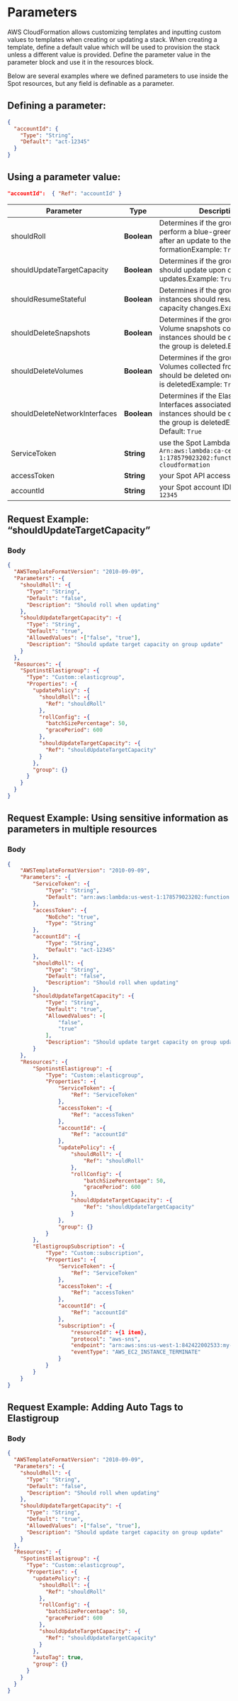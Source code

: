 # Parameters

AWS CloudFormation allows customizing templates and inputting custom values to templates when creating or updating a stack. When creating a template, define a default value which will be used to provision the stack unless a different value is provided. Define the parameter value in the parameter block and use it in the resources block.

Below are several examples where we defined parameters to use inside the Spot resources, but any field is definable as a parameter.

## Defining a parameter:

```json
{
  "accountId": {
    "Type": "String",
    "Default": "act-12345"
  }
}
```

## Using a parameter value:

```json
"accountId":  { "Ref": "accountId" }
```

| **Parameter**                 | **Type**    | **Description**                                                                                                                                       |
| ----------------------------- | ----------- | ----------------------------------------------------------------------------------------------------------------------------------------------------- |
| shouldRoll                    | **Boolean** | Determines if the group should perform a blue-green deployment after an update to the cloud formationExample: `True`                                  |
| shouldUpdateTargetCapacity    | **Boolean** | Determines if the groups target should update upon configuration updates.Example: `True`                                                              |
| shouldResumeStateful          | **Boolean** | Determines if the group’s stateful instances should resume upon capacity changes.Example: `True`                                                      |
| shouldDeleteSnapshots         | **Boolean** | Determines if the group’s EBS Volume snapshots collected from instances should be deleted once the group is deleted.Example: `True`                   |
| shouldDeleteVolumes           | **Boolean** | Determines if the group’s EBS Volumes collected from instances should be deleted once the group is deletedExample: `True`                             |
| shouldDeleteNetworkInterfaces | **Boolean** | Determines if the Elastic Network Interfaces associated with the instances should be deleted once the group is deletedExample: `True` Default: `True` |
| ServiceToken                  | **String**  | use the Spot LambdaExample: `Arn:aws:lambda:ca-central-1:178579023202:function:spotinst-cloudformation`                                               |
| accessToken                   | **String**  | your Spot API access token                                                                                                                            |
| accountId                     | **String**  | your Spot account IDExample: `act-12345`                                                                                                              |

## Request Example: “shouldUpdateTargetCapacity”

### Body

```json
{
  "AWSTemplateFormatVersion": "2010-09-09",
  "Parameters": -{
    "shouldRoll": -{
      "Type": "String",
      "Default": "false",
      "Description": "Should roll when updating"
    },
    "shouldUpdateTargetCapacity": -{
      "Type": "String",
      "Default": "true",
      "AllowedValues": -["false", "true"],
      "Description": "Should update target capacity on group update"
    }
  },
  "Resources": -{
    "SpotinstElastigroup": -{
      "Type": "Custom::elasticgroup",
      "Properties": -{
        "updatePolicy": -{
          "shouldRoll": -{
            "Ref": "shouldRoll"
          },
          "rollConfig": -{
            "batchSizePercentage": 50,
            "gracePeriod": 600
          },
          "shouldUpdateTargetCapacity": -{
            "Ref": "shouldUpdateTargetCapacity"
          }
        },
        "group": {}
      }
    }
  }
}
```

## Request Example: Using sensitive information as parameters in multiple resources

### Body

```json
{
    "AWSTemplateFormatVersion": "2010-09-09",
    "Parameters": -{
        "ServiceToken": -{
            "Type": "String",
            "Default": "arn:aws:lambda:us-west-1:178579023202:function:spotinst-cloudformation"
        },
        "accessToken": -{
            "NoEcho": "true",
            "Type": "String"
        },
        "accountId": -{
            "Type": "String",
            "Default": "act-12345"
        },
        "shouldRoll": -{
            "Type": "String",
            "Default": "false",
            "Description": "Should roll when updating"
        },
        "shouldUpdateTargetCapacity": -{
            "Type": "String",
            "Default": "true",
            "AllowedValues": -[
                "false",
                "true"
            ],
            "Description": "Should update target capacity on group update"
        }
    },
    "Resources": -{
        "SpotinstElastigroup": -{
            "Type": "Custom::elasticgroup",
            "Properties": -{
                "ServiceToken": -{
                    "Ref": "ServiceToken"
                },
                "accessToken": -{
                    "Ref": "accessToken"
                },
                "accountId": -{
                    "Ref": "accountId"
                },
                "updatePolicy": -{
                    "shouldRoll": -{
                        "Ref": "shouldRoll"
                    },
                    "rollConfig": -{
                        "batchSizePercentage": 50,
                        "gracePeriod": 600
                    },
                    "shouldUpdateTargetCapacity": -{
                        "Ref": "shouldUpdateTargetCapacity"
                    }
                },
                "group": {}
            }
        },
        "ElastigroupSubscription": -{
            "Type": "Custom::subscription",
            "Properties": -{
                "ServiceToken": -{
                    "Ref": "ServiceToken"
                },
                "accessToken": -{
                    "Ref": "accessToken"
                },
                "accountId": -{
                    "Ref": "accountId"
                },
                "subscription": -{
                    "resourceId": +{1 item},
                    "protocol": "aws-sns",
                    "endpoint": "arn:aws:sns:us-west-1:842422002533:my-topic",
                    "eventType": "AWS_EC2_INSTANCE_TERMINATE"
                }
            }
        }
    }
}
```

## Request Example: Adding Auto Tags to Elastigroup

### Body

```json
{
  "AWSTemplateFormatVersion": "2010-09-09",
  "Parameters": -{
    "shouldRoll": -{
      "Type": "String",
      "Default": "false",
      "Description": "Should roll when updating"
    },
    "shouldUpdateTargetCapacity": -{
      "Type": "String",
      "Default": "true",
      "AllowedValues": -["false", "true"],
      "Description": "Should update target capacity on group update"
    }
  },
  "Resources": -{
    "SpotinstElastigroup": -{
      "Type": "Custom::elasticgroup",
      "Properties": -{
        "updatePolicy": -{
          "shouldRoll": -{
            "Ref": "shouldRoll"
          },
          "rollConfig": -{
            "batchSizePercentage": 50,
            "gracePeriod": 600
          },
          "shouldUpdateTargetCapacity": -{
            "Ref": "shouldUpdateTargetCapacity"
          }
        },
        "autoTag": true,
        "group": {}
      }
    }
  }
}
```
